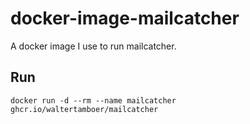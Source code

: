 # docker-image-mailcatcher

A docker image I use to run mailcatcher.

## Run

```
docker run -d --rm --name mailcatcher ghcr.io/waltertamboer/mailcatcher
```
